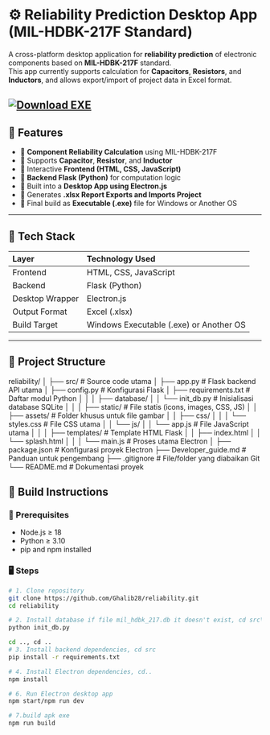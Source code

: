 # ⚙️ Reliability Prediction Desktop App (MIL-HDBK-217F Standard)

A cross-platform desktop application for **reliability prediction** of electronic components based on **MIL-HDBK-217F** standard.  
This app currently supports calculation for **Capacitors**, **Resistors**, and **Inductors**, and allows export/import of project data in Excel format.

[![Download EXE](https://img.shields.io/badge/Download-.exe-blue?style=for-the-badge&logo=windows)](https://github.com/Ghalib28/reliability/releases/download/v1.1.0/Reliability.Lambda.Predict.Setup.1.1.0.exe)
---

## 🚀 Features

- 🔹 **Component Reliability Calculation** using MIL-HDBK-217F
- 🔹 Supports **Capacitor**, **Resistor**, and **Inductor**
- 🔹 Interactive **Frontend (HTML, CSS, JavaScript)**
- 🔹 **Backend Flask (Python)** for computation logic
- 🔹 Built into a **Desktop App using Electron.js**
- 🔹 Generates **.xlsx Report Exports and Imports Project**
- 🔹 Final build as **Executable (.exe)** file for Windows or Another OS

---

## 🧩 Tech Stack

| Layer | Technology Used |
|:------|:----------------|
| Frontend | HTML, CSS, JavaScript |
| Backend | Flask (Python) |
| Desktop Wrapper | Electron.js |
| Output Format | Excel (.xlsx) |
| Build Target | Windows Executable (.exe) or Another OS|

---

## 📂 Project Structure
reliability/
│
├── src/                          # Source code utama
│   ├── app.py                    # Flask backend API utama
│   ├── config.py                 # Konfigurasi Flask
│   ├── requirements.txt          # Daftar modul Python
│   │
│   ├── database/
│   │   └── init_db.py            # Inisialisasi database SQLite
│   │
│   ├── static/                   # File statis (icons, images, CSS, JS)
│   │   ├── assets/               # Folder khusus untuk file gambar
│   │   ├── css/
│   │   │   └── styles.css        # File CSS utama
│   │   └── js/
│   │       └── app.js            # File JavaScript utama
│   │
│   ├── templates/                # Template HTML Flask
│   │   ├── index.html
│   │   └── splash.html
│   │
│   └── main.js                   # Proses utama Electron
│
├── package.json                  # Konfigurasi proyek Electron
├── Developer_guide.md            # Panduan untuk pengembang
├── .gitignore                    # File/folder yang diabaikan Git
└── README.md                     # Dokumentasi proyek


## 🧱 Build Instructions

### 🔧 Prerequisites
- Node.js ≥ 18
- Python ≥ 3.10
- pip and npm installed

### 🖥️ Steps

```bash
# 1. Clone repository
git clone https://github.com/Ghalib28/reliability.git
cd reliability

# 2. Install database if file mil_hdbk_217.db it doesn't exist, cd src\database 
python init_db.py

cd .., cd ..
# 3. Install backend dependencies, cd src 
pip install -r requirements.txt

# 4. Install Electron dependencies, cd..
npm install

# 6. Run Electron desktop app
npm start/npm run dev

# 7.build apk exe
npm run build
